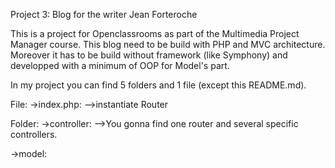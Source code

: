 Project 3: Blog for the writer Jean Forteroche

This is a project for Openclassrooms as part of the Multimedia Project Manager course.
This blog need to be build with PHP and MVC architecture. Moreover it has to be build without framework (like Symphony) and developped with a minimum of OOP for Model's part.

In my project you can find 5 folders and 1 file (except this README.md).

File:
->index.php:
	-->instantiate Router

Folder:
->controller:
	-->You gonna find one router and several specific controllers.

->model: